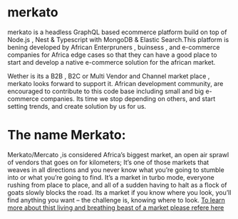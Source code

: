 # merkato

merkato is a headless  GraphQL based ecommerce platform build on top of Node.js , Nest & Typescript with MongoDB & Elastic Search.This platform is bening developed by African Enterpruners , buinsess , and e-commerce companies for Africa edge cases so that they can have a good place to start and develop a native e-commerce solution for the african market.

Wether is its a B2B , B2C or Multi Vendor and Channel market place , merkato looks forward to support it.
African development community, are encouraged to contribute to this code base including small and big e-commerce companies.
Its time we stop depending on others, and start setting trends, and create solution by us for us.

# The name Merkato: 

Merkato/Mercato ,is  considered Africa’s biggest market, an open air sprawl of vendors that goes on for kilometers; 
It’s one of those markets that weaves in all directions and you never know what you’re going to stumble into or what you’re going to find. It’s a market in turbo mode, everyone rushing from place to place, and all of a sudden having to halt as a flock of goats slowly blocks the road. Its a market if you know where you look, you’ll find anything you want – the challenge is, knowing where to look. [To learn more about thist living and breathing beast of a market please refere here](https://migrationology.com/addis-mercato-market/)
